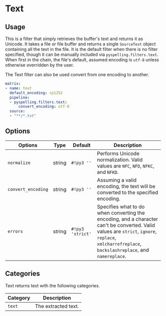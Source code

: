 # Text

## Usage

This is a filter that simply retrieves the buffer's text and returns it as Unicode.  It takes a file or file buffer and returns a single `SourceText` object containing all the text in the file.  It is the default filter when there is no filter specified, though it can be manually included via `pyspelling.filters.text`. When first in the chain, the file's default, assumed encoding is `utf-8` unless otherwise overridden by the user.

The Text filter can also be used convert from one encoding to another.

```yaml
matrix:
- name: text
  default_encoding: cp1252
  pipeline:
  - pyspelling.filters.text:
      convert_encoding: utf-8
  source:
  - "**/*.txt"
```

## Options

Options               | Type          | Default          | Description
--------------------- | ------------- | ---------------- | -----------
`normalize`           | string        | `#!py3 ''`       | Performs Unicode normalization. Valid values are `NFC`, `NFD`, `NFKC`, and `NFKD`.
`convert_encoding`    | string        | `#!py3 ''`       | Assuming a valid encoding, the text will be converted to the specified encoding.
`errors`              | string        | `#!py3 'strict'` | Specifies what to do when converting the encoding, and a character can't be converted. Valid values are `strict`, `ignore`, `replace`, `xmlcharrefreplace`, `backslashreplace`, and `namereplace`.

## Categories

Text returns text with the following categories.

Category   | Description
---------- | -----------
`text`     | The extracted text.
